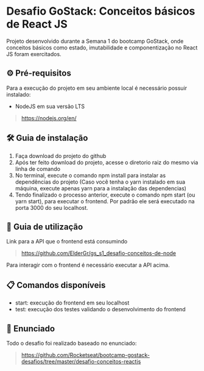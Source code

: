 # Desafio GoStack: Conceitos básicos de React JS
Projeto desenvolvido durante a Semana 1 do bootcamp GoStack, onde conceitos básicos como estado, imutabilidade e componentização no React JS foram exercitados.

## ⚙ Pré-requisitos
Para a execução do projeto em seu ambiente local é necessário possuir instalado: 

- NodeJS em sua versão LTS
> https://nodejs.org/en/

## 🛠 Guia de instalação
1. Faça download do projeto do github
2. Após ter feito download do projeto, acesse o diretorio raiz do mesmo via linha de comando
3. No terminal, execute o comando npm install para instalar as dependências do projeto (Caso você tenha o yarn instalado em sua máquina, execute apenas yarn para a instalação das dependencias)
4. Tendo finalizado o processo anterior, execute o comando npm start (ou yarn start), para executar o frontend. Por padrão ele será executado na porta 3000 do seu localhost. 

## 📃 Guia de utilização
Link para a API que o frontend está consumindo
> https://github.com/ElderGr/gs_s1_desafio-conceitos-de-node

Para interagir com o frontend é necessário executar a API acima.

## 📋 Comandos disponíveis
* start: execução do frontend em seu localhost
* test: execução dos testes validando o desenvolvimento do frontend

## 📙 Enunciado
Todo o desafio foi realizado baseado no enunciado: 
> https://github.com/Rocketseat/bootcamp-gostack-desafios/tree/master/desafio-conceitos-reactjs